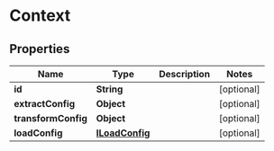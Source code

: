 

# Context


## Properties

| Name | Type | Description | Notes |
|------------ | ------------- | ------------- | -------------|
|**id** | **String** |  |  [optional] |
|**extractConfig** | **Object** |  |  [optional] |
|**transformConfig** | **Object** |  |  [optional] |
|**loadConfig** | [**ILoadConfig**](ILoadConfig.md) |  |  [optional] |



